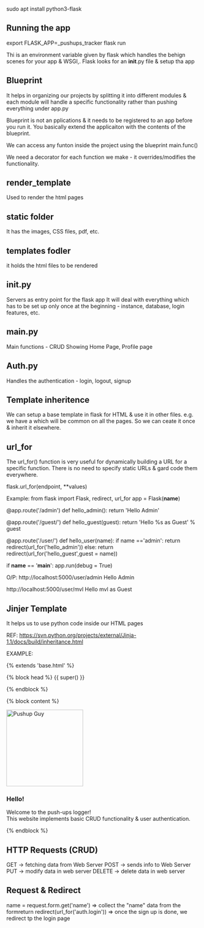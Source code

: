 sudo apt install python3-flask

## Running the app
export FLASK_APP=_pushups_tracker
flask run

Thi  is an environment variable given by flask which handles the behign scenes for your app & WSGI,.
Flask looks for an __init__.py file & setup tha app

## Blueprint
It helps in organizing our projects by splitting it into different modules & each module will handle a specific functionality rather than pushing everything under app.py

Blueprint is not an pplications & it needs to be registered to an app before you run it. You basically extend the applicaiton with the contents of the blueprint.

We can access any funton inside the project using the blueprint main.func()

We need a decorator for each function we make - it overrides/modifies the functionality.

## render_template
Used to render the html pages

## static folder
It has the images, CSS files, pdf, etc.

## templates fodler
it holds the html files to be rendered

## __init__.py
Servers as entry point for the flask app
It will deal with everything which has to be set up only once at the beginning - instance, database, login features, etc.

## main.py
Main functions - CRUD
Showing Home Page, Profile page

## Auth.py
Handles the authentication - login, logout, signup


## Template inheritence
We can setup a base template in flask for HTML & use it in other files. e.g. we have a <navbar> which will be common on all the pages. So we can ceate it once & inherit it elsewhere.

## url_for
The url_for() function is very useful for dynamically building a URL for a specific function. There is no need to specify static URLs & gard code them everywhere.

flask.url_for(endpoint, **values)

Example:
from flask import Flask, redirect, url_for
app = Flask(__name__)

@app.route('/admin')
def hello_admin():
   return 'Hello Admin'

@app.route('/guest/<guest>')
def hello_guest(guest):
   return 'Hello %s as Guest' % guest

@app.route('/user/<name>')
def hello_user(name):
   if name =='admin':
      return redirect(url_for('hello_admin'))
   else:
      return redirect(url_for('hello_guest',guest = name))

if __name__ == '__main__':
   app.run(debug = True)

O/P: http://localhost:5000/user/admin
Hello Admin

http://localhost:5000/user/mvl
Hello mvl as Guest

## Jinjer Template
It helps us to use python code inside our HTML pages

REF: https://svn.python.org/projects/external/Jinja-1.1/docs/build/inheritance.html

EXAMPLE: 
<!-- Copies the entire BASE.html template -->
{% extends 'base.html' %} 

{% block head %} {{ super() }}

<!-- We can add our own CSS files inside the HEAD section-->
<link rel="stylesheet" href="{{ url_for('static',filename='extended_beauty.css') }}">

{% endblock %} 

<!-- We are adding content in the BODY section -->
{% block content %}

<div class="showcase">
    <img src="{{ url_for('static',filename='images/pushups.png') }}" alt="Pushup Guy" height="200px">
</div>
<div class="container">
    <h3>Hello!</h3>
    <p>
        Welcome to the push-ups logger! <br>
        This website implements basic CRUD functionality & user authentication.
    </p>
</div>

{% endblock %}


## HTTP Requests (CRUD)
GET -> fetching data from Web Server
POST -> sends info to Web Server
PUT -> modify data in web server
DELETE -> delete data in web server

## Request & Redirect
name = request.form.get('name') => collect the "name" data from the formreturn redirect(url_for('auth.login')) => once the sign up is done, we redirect tp the login page
